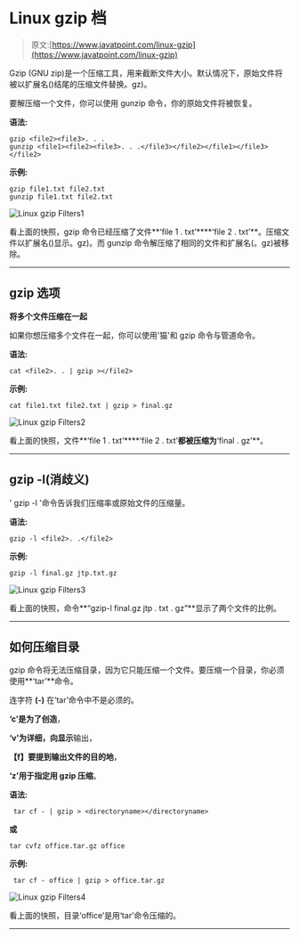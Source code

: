 # Linux gzip 档

> 原文:[https://www.javatpoint.com/linux-gzip](https://www.javatpoint.com/linux-gzip)

Gzip (GNU zip)是一个压缩工具，用来截断文件大小。默认情况下，原始文件将被以扩展名()结尾的压缩文件替换。gz)。

要解压缩一个文件，你可以使用 gunzip 命令，你的原始文件将被恢复。

**语法:**

```
gzip <file2><file3>. . . 
gunzip <file1><file2><file3>. . .</file3></file2></file1></file3></file2> 
```

**示例:**

```
gzip file1.txt file2.txt
gunzip file1.txt file2.txt

```

![Linux gzip Filters1](../Images/c33d52bdcaa2c3fcb05cf84742e1127e.png)

看上面的快照，gzip 命令已经压缩了文件**‘file 1 . txt’****‘file 2 . txt’**。压缩文件以扩展名()显示。gz)。而 gunzip 命令解压缩了相同的文件和扩展名(。gz)被移除。

* * *

## gzip 选项

**将多个文件压缩在一起**

如果你想压缩多个文件在一起，你可以使用'猫'和 gzip 命令与管道命令。

**语法:**

```
cat <file2>. . | gzip ></file2> 
```

**示例:**

```
cat file1.txt file2.txt | gzip > final.gz 

```

![Linux gzip Filters2](../Images/31b0569eb213ceba5d92db59eff3651f.png)

看上面的快照，文件**‘file 1 . txt’****‘file 2 . txt’**都被压缩为**‘final . gz’**。

* * *

## gzip -l(消歧义)

' gzip -l '命令告诉我们压缩率或原始文件的压缩量。

**语法:**

```
gzip -l <file2>. .</file2> 
```

**示例:**

```
gzip -l final.gz jtp.txt.gz  

```

![Linux gzip Filters3](../Images/71e56c749a17c0b058a66240e7eb26d6.png)

看上面的快照，命令**“gzip-l final.gz jtp . txt . gz”**显示了两个文件的比例。

* * *

## 如何压缩目录

gzip 命令将无法压缩目录，因为它只能压缩一个文件。要压缩一个目录，你必须使用**‘tar’**命令。

连字符 **(-)** 在‘tar’命令中不是必须的。

**‘c’**是为了**创造**，

**‘v’**为详细，向**显示**输出，

**【f】**要提到输出文件的**目的地**，

**‘z’**用于指定**用 gzip 压缩**。

**语法:**

```
 tar cf - | gzip > <directoryname></directoryname> 
```

**或**

```
tar cvfz office.tar.gz office

```

**示例:**

```
 tar cf - office | gzip > office.tar.gz

```

![Linux gzip Filters4](../Images/05286b48c74d627bbf280937df121295.png)

看上面的快照，目录‘office’是用‘tar’命令压缩的。

* * *